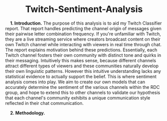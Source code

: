 <h1 align="center">Twitch-Sentiment-Analysis</h1>

&nbsp;&nbsp;&nbsp;&nbsp;**1. Introduction.** The purpose of this analysis is to aid my Twitch Classifier report. That report handles predicting the channel origin of messages given their pairwise letter combination frequency. If you're unfamiliar with Twitch, they are a live streaming service where creators broadcast content on their own Twitch channel while interacting with viewers in real time through chat. The report explains motivation behind these predictions. Essentially, each Twitch channel fosters their own community with distinct tone and quirks in their messaging. Intuitively this makes sense, because different channels attract different types of viewers and these communities naturally develop their own linguistic patterns. However this intuitive understanding lacks any statistical evidence to actually support the belief. This is where sentiment analysis comes into play. We aim to create our own models that can accurately determine the sentiment of the various channels within the RDC group, and hope to extend this to other channels to validate our hypothesis that each channel's community exhibits a unique communication style reflected in their chat communication.

&nbsp;&nbsp;&nbsp;&nbsp;**2. Methodology.**
